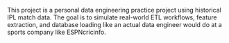 This project is a personal data engineering practice project using historical IPL match data.
The goal is to simulate real-world ETL workflows, feature extraction, and database loading like an actual data engineer would do at a sports company like ESPNcricinfo.
